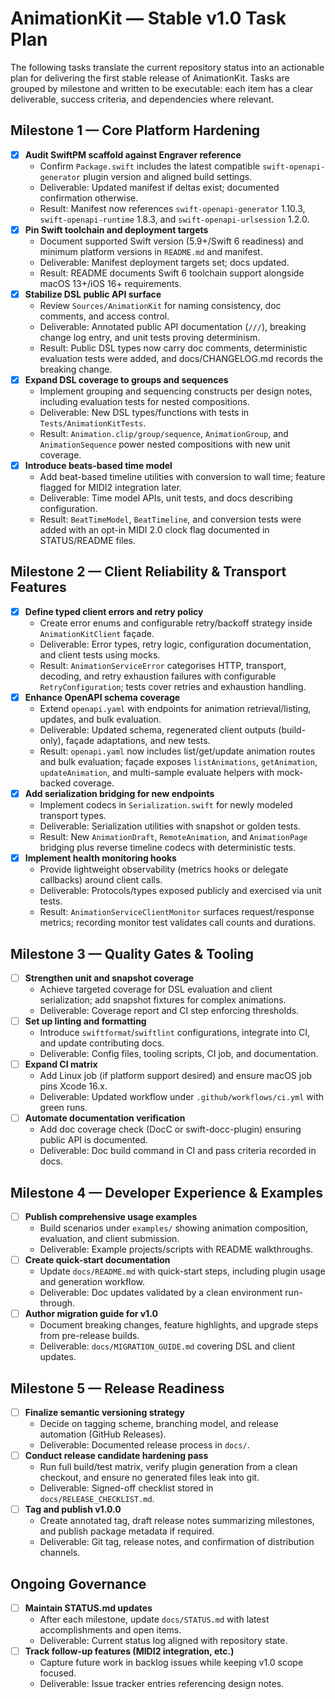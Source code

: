 # AnimationKit — Stable v1.0 Task Plan

The following tasks translate the current repository status into an actionable plan for delivering the first stable release of AnimationKit. Tasks are grouped by milestone and written to be executable: each item has a clear deliverable, success criteria, and dependencies where relevant.

## Milestone 1 — Core Platform Hardening

- [x] **Audit SwiftPM scaffold against Engraver reference**
  - Confirm `Package.swift` includes the latest compatible `swift-openapi-generator` plugin version and aligned build settings.
  - Deliverable: Updated manifest if deltas exist; documented confirmation otherwise.
  - Result: Manifest now references `swift-openapi-generator` 1.10.3, `swift-openapi-runtime` 1.8.3, and `swift-openapi-urlsession` 1.2.0.
- [x] **Pin Swift toolchain and deployment targets**
  - Document supported Swift version (5.9+/Swift 6 readiness) and minimum platform versions in `README.md` and manifest.
  - Deliverable: Manifest deployment targets set; docs updated.
  - Result: README documents Swift 6 toolchain support alongside macOS 13+/iOS 16+ requirements.
- [x] **Stabilize DSL public API surface**
  - Review `Sources/AnimationKit` for naming consistency, doc comments, and access control.
  - Deliverable: Annotated public API documentation (`///`), breaking change log entry, and unit tests proving determinism.
  - Result: Public DSL types now carry doc comments, deterministic evaluation tests were added, and docs/CHANGELOG.md records the breaking change.
- [x] **Expand DSL coverage to groups and sequences**
  - Implement grouping and sequencing constructs per design notes, including evaluation tests for nested compositions.
  - Deliverable: New DSL types/functions with tests in `Tests/AnimationKitTests`.
  - Result: `Animation.clip/group/sequence`, `AnimationGroup`, and `AnimationSequence` power nested compositions with new unit coverage.
- [x] **Introduce beats-based time model**
  - Add beat-based timeline utilities with conversion to wall time; feature flagged for MIDI2 integration later.
  - Deliverable: Time model APIs, unit tests, and docs describing configuration.
  - Result: `BeatTimeModel`, `BeatTimeline`, and conversion tests were added with an opt-in MIDI 2.0 clock flag documented in STATUS/README files.

## Milestone 2 — Client Reliability & Transport Features

- [x] **Define typed client errors and retry policy**
  - Create error enums and configurable retry/backoff strategy inside `AnimationKitClient` façade.
  - Deliverable: Error types, retry logic, configuration documentation, and client tests using mocks.
  - Result: `AnimationServiceError` categorises HTTP, transport, decoding, and retry exhaustion failures with configurable `RetryConfiguration`; tests cover retries and exhaustion handling.
- [x] **Enhance OpenAPI schema coverage**
  - Extend `openapi.yaml` with endpoints for animation retrieval/listing, updates, and bulk evaluation.
  - Deliverable: Updated schema, regenerated client outputs (build-only), façade adaptations, and new tests.
  - Result: `openapi.yaml` now includes list/get/update animation routes and bulk evaluation; façade exposes `listAnimations`, `getAnimation`, `updateAnimation`, and multi-sample evaluate helpers with mock-backed coverage.
- [x] **Add serialization bridging for new endpoints**
  - Implement codecs in `Serialization.swift` for newly modeled transport types.
  - Deliverable: Serialization utilities with snapshot or golden tests.
  - Result: New `AnimationDraft`, `RemoteAnimation`, and `AnimationPage` bridging plus reverse timeline codecs with deterministic tests.
- [x] **Implement health monitoring hooks**
  - Provide lightweight observability (metrics hooks or delegate callbacks) around client calls.
  - Deliverable: Protocols/types exposed publicly and exercised via unit tests.
  - Result: `AnimationServiceClientMonitor` surfaces request/response metrics; recording monitor test validates call counts and durations.

## Milestone 3 — Quality Gates & Tooling

- [ ] **Strengthen unit and snapshot coverage**
  - Achieve targeted coverage for DSL evaluation and client serialization; add snapshot fixtures for complex animations.
  - Deliverable: Coverage report and CI step enforcing thresholds.
- [ ] **Set up linting and formatting**
  - Introduce `swiftformat`/`swiftlint` configurations, integrate into CI, and update contributing docs.
  - Deliverable: Config files, tooling scripts, CI job, and documentation.
- [ ] **Expand CI matrix**
  - Add Linux job (if platform support desired) and ensure macOS job pins Xcode 16.x.
  - Deliverable: Updated workflow under `.github/workflows/ci.yml` with green runs.
- [ ] **Automate documentation verification**
  - Add doc coverage check (DocC or swift-docc-plugin) ensuring public API is documented.
  - Deliverable: Doc build command in CI and pass criteria recorded in docs.

## Milestone 4 — Developer Experience & Examples

- [ ] **Publish comprehensive usage examples**
  - Build scenarios under `examples/` showing animation composition, evaluation, and client submission.
  - Deliverable: Example projects/scripts with README walkthroughs.
- [ ] **Create quick-start documentation**
  - Update `docs/README.md` with quick-start steps, including plugin usage and generation workflow.
  - Deliverable: Doc updates validated by a clean environment run-through.
- [ ] **Author migration guide for v1.0**
  - Document breaking changes, feature highlights, and upgrade steps from pre-release builds.
  - Deliverable: `docs/MIGRATION_GUIDE.md` covering DSL and client updates.

## Milestone 5 — Release Readiness

- [ ] **Finalize semantic versioning strategy**
  - Decide on tagging scheme, branching model, and release automation (GitHub Releases).
  - Deliverable: Documented release process in `docs/`.
- [ ] **Conduct release candidate hardening pass**
  - Run full build/test matrix, verify plugin generation from a clean checkout, and ensure no generated files leak into git.
  - Deliverable: Signed-off checklist stored in `docs/RELEASE_CHECKLIST.md`.
- [ ] **Tag and publish v1.0.0**
  - Create annotated tag, draft release notes summarizing milestones, and publish package metadata if required.
  - Deliverable: Git tag, release notes, and confirmation of distribution channels.

## Ongoing Governance

- [ ] **Maintain STATUS.md updates**
  - After each milestone, update `docs/STATUS.md` with latest accomplishments and open items.
  - Deliverable: Current status log aligned with repository state.
- [ ] **Track follow-up features (MIDI2 integration, etc.)**
  - Capture future work in backlog issues while keeping v1.0 scope focused.
  - Deliverable: Issue tracker entries referencing design notes.

